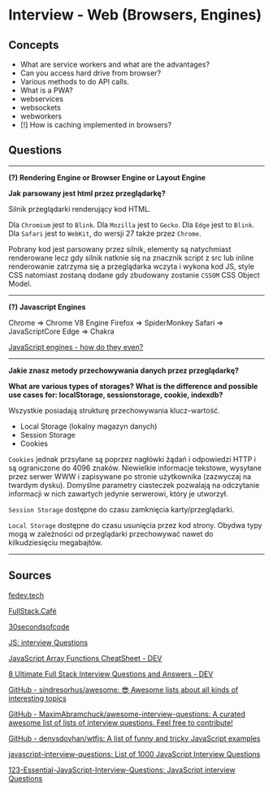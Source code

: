 # Interview - Web (Browsers, Engines)

## Concepts

- What are service workers and what are the advantages?
- Can you access hard drive from browser?
- Various methods to do API calls.
- What is a PWA?
- webservices
- websockets
- webworkers
- [!] How is caching implemented in browsers?

## Questions

---

**(?) Rendering Engine or Browser Engine or Layout Engine**

**Jak parsowany jest html przez przeglądarkę?**

Silnik przeglądarki renderujący kod HTML.

Dla `Chromium` jest to `Blink`.
Dla `Mozilla` jest to `Gecko`.
Dla `Edge` jest to `Blink`.
Dla `Safari` jest to `WebKit`, do wersji 27 także przez `Chrome`.

Pobrany kod jest parsowany przez silnik, elementy są natychmiast renderowane lecz gdy silnik natknie się na znacznik script z src lub inline renderowanie zatrzyma się a przeglądarka wczyta i wykona kod JS, style CSS natomiast zostaną dodane gdy zbudowany zostanie `CSSOM` CSS Object Model.

--- 

**(?) Javascript Engines**

Chrome => Chrome V8 Engine
Firefox => SpiderMonkey
Safari => JavaScriptCore
Edge => Chakra

[JavaScript engines - how do they even?](https://www.youtube.com/watch?v=p-iiEDtpy6I)

---

**Jakie znasz metody przechowywania danych przez przeglądarkę?**

**What are various types of storages? What is the difference and possible use cases for: localStorage, sessionstorage, cookie, indexdb?**

Wszystkie posiadają strukturę przechowywania klucz-wartość. 

- Local Storage (lokalny magazyn danych)
- Session Storage
- Cookies

`Cookies` jednak przsyłane są poprzez nagłówki żądań i odpowiedzi HTTP i są ograniczone do 4096 znaków. Niewielkie informacje tekstowe, wysyłane przez serwer WWW i zapisywane po stronie użytkownika (zazwyczaj na twardym dysku). Domyślne parametry ciasteczek pozwalają na odczytanie informacji w nich zawartych jedynie serwerowi, który je utworzył.

`Session Storage` dostępne do czasu zamknięcia karty/przeglądarki.

`Local Storage` dostępne do czasu usunięcia przez kod strony.
Obydwa typy mogą w zależności od przeglądarki przechowywać nawet do kilkudziesięciu megabajtów. 

---

## Sources

[fedev.tech](https://fedev.tech/topic/)

[FullStack.Café](https://www.fullstack.cafe/)

[30secondsofcode](https://www.30secondsofcode.org/react/p/1)

[JS: interview Questions](http://thatjsdude.com/interview/dom.html#windwoVsDocument)

[JavaScript Array Functions CheatSheet - DEV](https://dev.to/vincenius/javascript-array-functions-cheatsheet-1c15)

[8 Ultimate Full Stack Interview Questions and Answers - DEV](https://dev.to/fullstackcafe/8-ultimate-full-stack-interview-questions-dj5)

[GitHub - sindresorhus/awesome: 😎 Awesome lists about all kinds of interesting topics](https://github.com/sindresorhus/awesome#media)

[GitHub - MaximAbramchuck/awesome-interview-questions: A curated awesome list of lists of interview questions. Feel free to contribute!](https://github.com/MaximAbramchuck/awesome-interview-questions)

[GitHub - denysdovhan/wtfjs: A list of funny and tricky JavaScript examples](https://github.com/denysdovhan/wtfjs#-is-equal-)

[javascript-interview-questions: List of 1000 JavaScript Interview Questions](https://github.com/sudheerj/javascript-interview-questions)

[123-Essential-JavaScript-Interview-Questions: JavaScript interview Questions](https://github.com/ganqqwerty/123-Essential-JavaScript-Interview-Questions)
